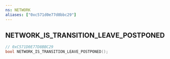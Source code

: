 ```yaml
---
ns: NETWORK
aliases: ["0xc571d0e77d8bbc29"]
---
```

## NETWORK_IS_TRANSITION_LEAVE_POSTPONED

```c
// 0xC571D0E77D8BBC29
bool NETWORK_IS_TRANSITION_LEAVE_POSTPONED();
```
